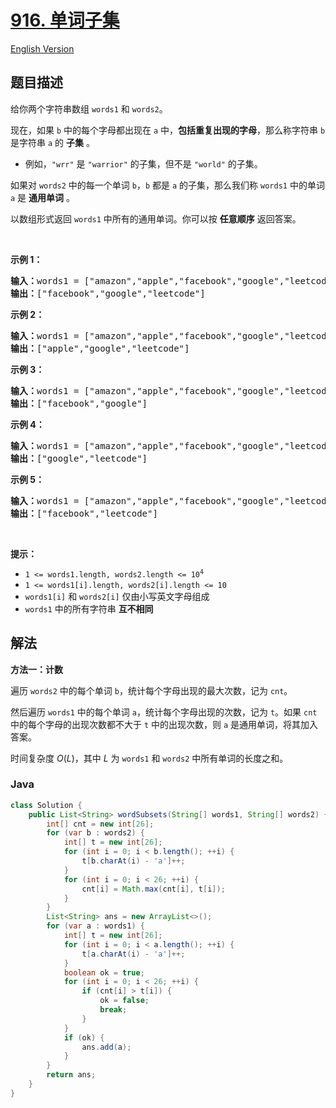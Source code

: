 # [916. 单词子集](https://leetcode.cn/problems/word-subsets)

[English Version](/solution/0900-0999/0916.Word%20Subsets/README_EN.md)

## 题目描述

<p>给你两个字符串数组 <code>words1</code>&nbsp;和&nbsp;<code>words2</code>。</p>

<p>现在，如果&nbsp;<code>b</code> 中的每个字母都出现在 <code>a</code> 中，<strong>包括重复出现的字母</strong>，那么称字符串 <code>b</code> 是字符串 <code>a</code> 的 <strong>子集</strong> 。</p>

<ul>
	<li>例如，<code>"wrr"</code> 是 <code>"warrior"</code> 的子集，但不是 <code>"world"</code> 的子集。</li>
</ul>

<p>如果对 <code>words2</code> 中的每一个单词&nbsp;<code>b</code>，<code>b</code> 都是 <code>a</code> 的子集，那么我们称&nbsp;<code>words1</code> 中的单词 <code>a</code> 是<em> </em><strong>通用单词</strong><em> </em>。</p>

<p>以数组形式返回&nbsp;<code>words1</code> 中所有的通用单词。你可以按 <strong>任意顺序</strong> 返回答案。</p>

<p>&nbsp;</p>

<ol>
</ol>

<p><strong>示例 1：</strong></p>

<pre>
<strong>输入：</strong>words1 = ["amazon","apple","facebook","google","leetcode"], words2 = ["e","o"]
<strong>输出：</strong>["facebook","google","leetcode"]
</pre>

<p><strong>示例 2：</strong></p>

<pre>
<strong>输入：</strong>words1 = ["amazon","apple","facebook","google","leetcode"], words2 = ["l","e"]
<strong>输出：</strong>["apple","google","leetcode"]
</pre>

<p><strong>示例 3：</strong></p>

<pre>
<strong>输入：</strong>words1 = ["amazon","apple","facebook","google","leetcode"], words2 = ["e","oo"]
<strong>输出：</strong>["facebook","google"]
</pre>

<p><strong>示例 4：</strong></p>

<pre>
<strong>输入：</strong>words1 = ["amazon","apple","facebook","google","leetcode"], words2 = ["lo","eo"]
<strong>输出：</strong>["google","leetcode"]
</pre>

<p><strong>示例 5：</strong></p>

<pre>
<strong>输入：</strong>words1 = ["amazon","apple","facebook","google","leetcode"], words2 = ["ec","oc","ceo"]
<strong>输出：</strong>["facebook","leetcode"]
</pre>

<p>&nbsp;</p>

<p><strong>提示：</strong></p>

<ul>
	<li><code>1 &lt;= words1.length, words2.length &lt;= 10<sup>4</sup></code></li>
	<li><code>1 &lt;= words1[i].length, words2[i].length &lt;= 10</code></li>
	<li><code>words1[i]</code> 和 <code>words2[i]</code> 仅由小写英文字母组成</li>
	<li><code>words1</code> 中的所有字符串 <strong>互不相同</strong></li>
</ul>

## 解法

**方法一：计数**

遍历 `words2` 中的每个单词 `b`，统计每个字母出现的最大次数，记为 `cnt`。

然后遍历 `words1` 中的每个单词 `a`，统计每个字母出现的次数，记为 `t`。如果 `cnt` 中的每个字母的出现次数都不大于 `t` 中的出现次数，则 `a` 是通用单词，将其加入答案。

时间复杂度 $O(L)$，其中 $L$ 为 `words1` 和 `words2` 中所有单词的长度之和。

### **Java**

```java
class Solution {
    public List<String> wordSubsets(String[] words1, String[] words2) {
        int[] cnt = new int[26];
        for (var b : words2) {
            int[] t = new int[26];
            for (int i = 0; i < b.length(); ++i) {
                t[b.charAt(i) - 'a']++;
            }
            for (int i = 0; i < 26; ++i) {
                cnt[i] = Math.max(cnt[i], t[i]);
            }
        }
        List<String> ans = new ArrayList<>();
        for (var a : words1) {
            int[] t = new int[26];
            for (int i = 0; i < a.length(); ++i) {
                t[a.charAt(i) - 'a']++;
            }
            boolean ok = true;
            for (int i = 0; i < 26; ++i) {
                if (cnt[i] > t[i]) {
                    ok = false;
                    break;
                }
            }
            if (ok) {
                ans.add(a);
            }
        }
        return ans;
    }
}
```
